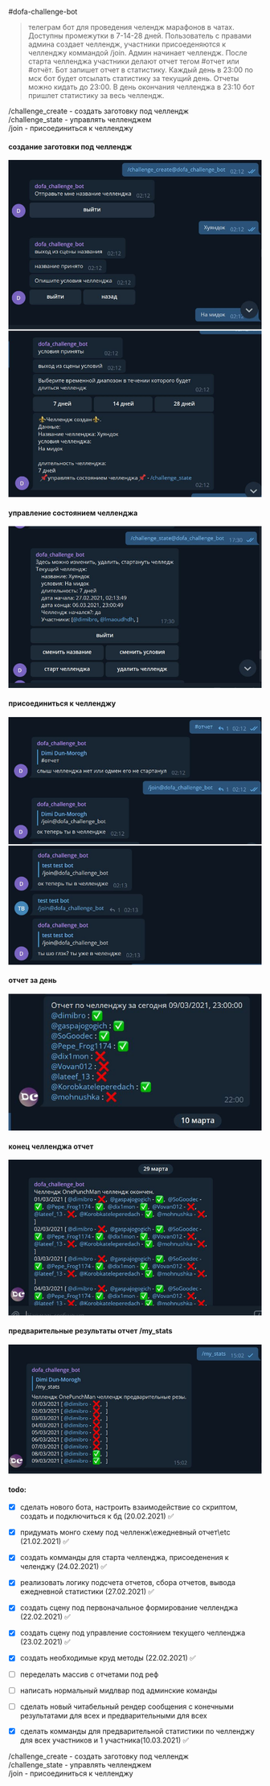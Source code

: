 #dofa-challenge-bot
>телеграм бот для проведения челендж марафонов в чатах. Доступны промежутки в 7-14-28 дней. Пользователь с правами админа создает челлендж, участники присоеденяются к челленджу коммандой /join. Админ начинает челлендж. После старта челленджа участники делают отчет тегом #отчет или #отчёт. Бот запишет отчет в статистику. Каждый день в 23:00 по мск бот будет отсылать статистику за текущий день. Отчеты можно кидать до 23:00. В день окончания челленджа в 23:10 бот пришлет статистику за весь челлендж.

/challenge_create - создать заготовку под челлендж <br>
/challenge_state - управлять челленджем <br>
/join -  присоединиться к челленджу <br>

#### создание заготовки под челлендж
![Alt text](images/challengeCreate1.JPG?raw=true "challengeCreate")
![Alt text](images/challengeCreate2.JPG?raw=true "challengeCreate2")
#### управление состоянием челленджа
![Alt text](images/challengeState.JPG?raw=true "challengeState")
#### присоединиться к челленджу
![Alt text](images/joinChallenge.JPG?raw=true "challengeEnd")
![Alt text](images/joinChallenge2.JPG?raw=true "challengeEnd")
#### отчет за день
![Alt text](images/reportToday.JPG?raw=true "reportToday")
#### конец челленджа отчет
![Alt text](images/challengeEnd.JPG?raw=true "challengeEnd")

#### предварительные результаты отчет /my_stats
![Alt text](images/challengePreviRes.JPG?raw=true "challengePreviRes")
#### todo:

- [x] сделать нового бота, настроить взаимодействие со скриптом, создать и подключиться к бд (20.02.2021) ✅
- [x] придумать монго схему под челленж\ежедневный отчет\etc (21.02.2021) ✅
- [x] создать комманды для старта челленджа, присоеденения к челенджу (24.02.2021) ✅
- [x] реализовать логику подсчета отчетов, сбора отчетов, вывода ежедневной статистики (27.02.2021) ✅
- [x] cоздать  сцену под первоначальное формирование челленджа (22.02.2021) ✅
- [x] создать сцену под управление состоянием текущего челленджа (23.02.2021) ✅
- [x] создать необходимые круд методы (22.02.2021) ✅

- [ ] переделать массив с отчетами под  реф
- [ ] написать нормальный мидлвар под админские команды
- [ ] сделать новый читабельный рендер сообщения с конечными результатами для всех и предварительными для всех
- [x] сделать комманды для предварительной статистики по челленджу для всех участников и 1 участника(10.03.2021) ✅


/challenge_create - создать заготовку под челлендж <br>
/challenge_state - управлять челленджем <br>
/join -  присоединиться к челленджу <br>